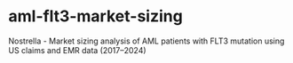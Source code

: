 # aml-flt3-market-sizing
Nostrella - Market sizing analysis of AML patients with FLT3 mutation using US claims and EMR data (2017–2024)
